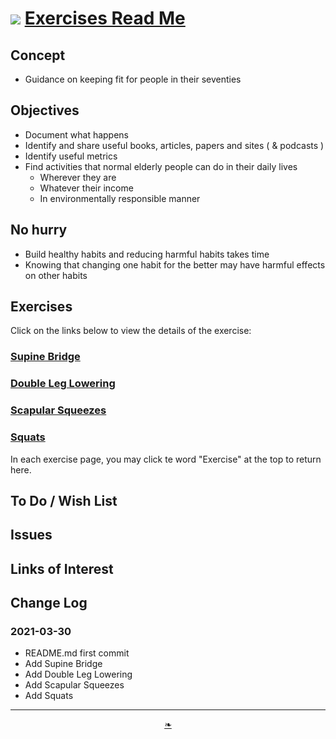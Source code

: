 # [![](https://heretics-sf.github.io/lib/assets/icons/mark-github.svg )](https://github.com/heretics-sf/heretics-sf.github.io/tree/master/sandbox/exercises/README.md ) [Exercises Read Me]( https://heretics-sf.github.io/sandbox/exercises/readme.html )

<!--  @@@
<div style=height:300px;overflow:hidden;width:100%;resize:both; ><iframe src=https://heretics-sf.github.io/ height=100% width=100% ></iframe></div>
_Templatee_

### Full Screen: [Template]( https://heretics-sf.github.io/ )
@@@  -->


## Concept

* Guidance on keeping fit for people in their seventies

## Objectives

* Document what happens
* Identify and share useful books, articles, papers and sites ( & podcasts )
* Identify useful metrics
* Find activities that normal elderly people can do in their daily lives
	* Wherever they are
	* Whatever their income
	* In environmentally responsible manner

## No hurry

* Build healthy habits and reducing harmful habits takes time
* Knowing that changing one habit for the better may have harmful effects on other habits

## Exercises

Click on the links below to view the details of the exercise:

### [Supine Bridge]( https://heretics-sf.github.io/sandbox/exercises/readme.html#supine-bridge.md )

### [Double Leg Lowering]( https://heretics-sf.github.io/sandbox/exercises/readme.html#double-leg-lowering.md )

### [Scapular Squeezes]( https://heretics-sf.github.io/sandbox/exercises/readme.html#scapular-squeezes.md )

### [Squats]( https://heretics-sf.github.io/sandbox/exercises/readme.html#squats.md)

In each exercise page, you may click te word "Exercise" at the top to return here.

## To Do / Wish List


## Issues


## Links of Interest


## Change Log

### 2021-03-30

* README.md first commit
* Add Supine Bridge
* Add Double Leg Lowering
* Add Scapular Squeezes
* Add Squats

***

<center><a href=javascript:window.scrollTo(0,0); class=aDingbat title="Scroll to top" > ❧ </a></center>


